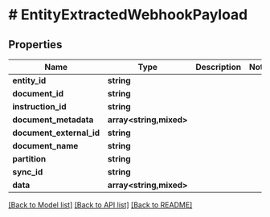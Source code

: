 # # EntityExtractedWebhookPayload

## Properties

Name | Type | Description | Notes
------------ | ------------- | ------------- | -------------
**entity_id** | **string** |  |
**document_id** | **string** |  |
**instruction_id** | **string** |  |
**document_metadata** | **array<string,mixed>** |  |
**document_external_id** | **string** |  |
**document_name** | **string** |  |
**partition** | **string** |  |
**sync_id** | **string** |  |
**data** | **array<string,mixed>** |  |

[[Back to Model list]](../../README.md#models) [[Back to API list]](../../README.md#endpoints) [[Back to README]](../../README.md)
